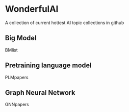 # WonderfulAI
A collection of current hottest AI topic collections in github 

## Big Model
BMlist

## Pretraining language model
PLMpapers

## Graph Neural Network
GNNpapers
